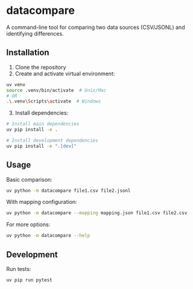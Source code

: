 # datacompare

A command-line tool for comparing two data sources (CSV/JSONL) and identifying differences.

## Installation

1. Clone the repository
2. Create and activate virtual environment:
```bash
uv venv
source .venv/bin/activate  # Unix/Mac
# OR
.\.venv\Scripts\activate  # Windows
```

3. Install dependencies:
```bash
# Install main dependencies
uv pip install -e .

# Install development dependencies
uv pip install -e ".[dev]"
```

## Usage

Basic comparison:
```bash
uv python -m datacompare file1.csv file2.jsonl
```

With mapping configuration:
```bash
uv python -m datacompare --mapping mapping.json file1.csv file2.csv
```

For more options:
```bash
uv python -m datacompare --help
```

## Development

Run tests:
```bash
uv pip run pytest
```
